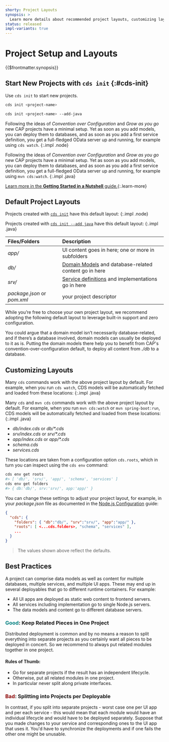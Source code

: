 ```yaml
---
shorty: Project Layouts
synopsis: >
  Learn more details about recommended project layouts, customizing layouts and best practices.
status: released
impl-variants: true
---
```


# Project Setup and Layouts


{{$frontmatter.synopsis}}

## Start New Projects with `cds init` {:#cds-init}

Use `cds init` to start new projects.

<div class="impl node">

```sh
cds init <project-name>
```
</div>

<div class="impl java">

```sh
cds init <project-name> --add-java
```
</div>

Following the ideas of _Convention over Configuration_ and _Grow as you go_ new CAP projects have a minimal setup. Yet as soon as you add models, you can deploy them to databases, and as soon as you add a first service definition, you get a full-fledged OData server up and running, for example using `cds watch`. {:.impl .node}

Following the ideas of _Convention over Configuration_ and _Grow as you go_ new CAP projects have a minimal setup. Yet as soon as you add models, you can deploy them to databases, and as soon as you add a first service definition, you get a full-fledged OData server up and running, for example using `mvn cds:watch`. {:.impl .java}

[Learn more in the **Getting Started in a Nutshell** guide.](./in-a-nutshell){:.learn-more}




## Default Project Layouts

Projects created with [`cds init`](#cds-init) have this default layout: {:.impl .node}

Projects created with [`cds init --add java`](#cds-init) have this default layout: {:.impl .java}

| Files/Folders               | Description                                                                         |
|:----------------------------|:------------------------------------------------------------------------------------|
| _app/_                      | UI content goes in here; one or more in subfolders                                  |
| _db/_                       | [Domain Models](../guides/domain-models/) and database-related content go in here   |
| _srv/_                      | [Service definitions](../guides/providing-services/) and implementations go in here |
| _package.json_ or _pom.xml_ | your project descriptor                                                             |


While you’re free to choose your own project layout, we recommend adopting the following default layout to leverage built-in support and zero configuration.

You could argue that a domain model isn’t necessarily database-related, and if there’s a database involved, domain models can usually be deployed to it as is. Putting the domain models there help you to benefit from CAP's convention-over-configuration default, to deploy all content from _./db_ to a database.



## Customizing Layouts

Many `cds` commands work with the above project layout by default. For example, when you run `cds watch`, CDS models will be automatically fetched and loaded from these locations: {:.impl .java}

Many `cds` and `mvn cds` commands work with the above project layout by default. For example, when you run `mvn cds:watch` or `mvn spring-boot:run`, CDS models will be automatically fetched and loaded from these locations: {:.impl .java}

- _db/index.cds_ or _db/*.cds_
- _srv/index.cds_ or _srv/*.cds_
- _app/index.cds_ or _app/*.cds_
- _schema.cds_
- _services.cds_

These locations are taken from a configuration option `cds.roots`, which in turn you can inspect using the `cds env` command:

```sh
cds env get roots
#> [ 'db/', 'srv/', 'app/', 'schema', 'services' ]
cds env get folders
#> { db:'db/', srv:'srv/', app:'app/' }
```

You can change these settings to adjust your project layout, for example, in your _package.json_ file as documented in the [Node.js Configuration](../node.js/cds-env) guide:

```json
{
  "cds": {
    "folders": { "db":"db/", "srv":"srv/", "app":"app/" },
    "roots": [ <...cds.folders>, "schema", "services" ],
    ...
  }
}
```

> The values shown above reflect the defaults.



## Best Practices

A project can comprise data models as well as content for multiple databases, multiple services, and multiple UI apps. These may end up in several deployables that go to different runtime containers. For example:

* All UI apps are deployed as static web content to frontend servers.
* All services including implementation go to single Node.js servers.
* The data models and content go to different database servers.




###  <span style="color:teal">Good</span>: Keep Related Pieces in One Project

Distributed deployment is common and by no means a reason to split everything into separate projects as you certainly want all pieces to be deployed in concert. So we recommend to always put related modules together in one project.

#### Rules of Thumb:

  * Go for separate projects if the result has an independent lifecycle.
  * Otherwise, put all related modules in one project.
  * In particular never split along private interfaces.

###  <span style="color:darkred">Bad</span>: Splitting into Projects per Deployable

In contrast, if you split into separate projects - worst case one per UI app and per each service - this would mean that each module would have an individual lifecycle and would have to be deployed separately. Suppose that you made changes to your service and  corresponding ones to the UI app that uses it. You'd have to synchronize the deployments and if one fails the other one might be unusable.

